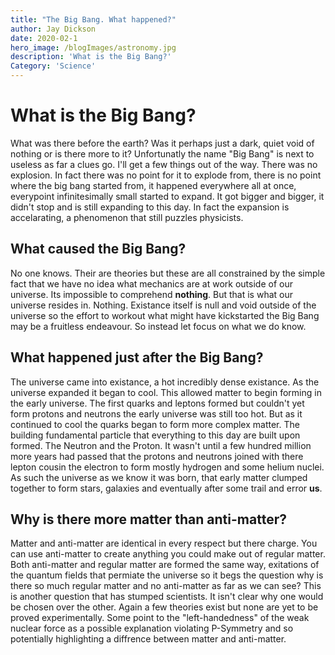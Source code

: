 ```yaml
---
title: "The Big Bang. What happened?"
author: Jay Dickson
date: 2020-02-1
hero_image: /blogImages/astronomy.jpg
description: 'What is the Big Bang?'
Category: 'Science'
---
```


# What is the Big Bang?

What was there before the earth? Was it perhaps just a dark, quiet void of nothing or is there more to it? Unfortunatly the name "Big Bang" is next to useless as far a clues go. I'll get a few things out of the way. There was no explosion. In fact there was no point for it to explode from, there is no point where the big bang started from, it happened everywhere all at once, everypoint infinitesimally small started to expand. It got bigger and bigger, it didn't stop and is still expanding to this day. In fact the expansion is accelarating, a phenomenon that still puzzles physicists.

## What caused the Big Bang?

No one knows. Their are theories but these are all constrained by the simple fact that we have no idea what mechanics are at work outside of our universe. Its impossible to comprehend **nothing**. But that is what our universe resides in. Nothing. Existance itself is null and void outside of the universe so the effort to workout what might have kickstarted the Big Bang may be a fruitless endeavour. So instead let focus on what we do know.

## What happened just after the Big Bang?

The universe came into existance, a hot incredibly dense existance. As the universe expanded it began to cool. This allowed matter to begin forming in the early universe. The first quarks and leptons formed but couldn't yet form protons and neutrons the early universe was still too hot. But as it continued to cool the quarks began to form more complex matter. The building fundamental particle that everything to this day are built upon formed. The Neutron and the Proton. It wasn't until a few hundred million more years had passed that the protons and neutrons joined with there lepton cousin the electron to form mostly hydrogen and some helium nuclei. As such the universe as we know it was born, that early matter clumped together to form stars, galaxies and eventually after some trail and error **us**.

## Why is there more matter than anti-matter?

Matter and anti-matter are identical in every respect but there charge. You can use anti-matter to create anything you could make out of regular matter. Both anti-matter and regular matter are formed the same way, exitations of the quantum fields that permiate the universe so it begs the question why is there so much regular matter and no anti-matter as far as we can see? This is another question that has stumped scientists. It isn't clear why one would be chosen over the other. Again a few theories exist but none are yet to be proved experimentally. Some point to the "left-handedness" of the weak nuclear force as a possible explanation violating P-Symmetry and so potentially highlighting a diffrence between matter and anti-matter. 



